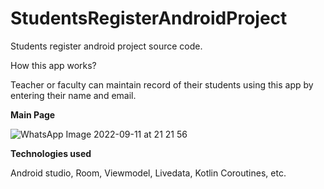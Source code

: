 # StudentsRegisterAndroidProject

Students register android project source code.

How this app works?

Teacher or faculty can maintain record of their students using this app by entering their name and email.

**Main Page**

![WhatsApp Image 2022-09-11 at 21 21 56](https://user-images.githubusercontent.com/99873564/189537036-02e36616-8a33-47bd-96c0-a502adf470ca.jpeg)

**Technologies used**

Android studio, Room, Viewmodel, Livedata, Kotlin Coroutines, etc.


